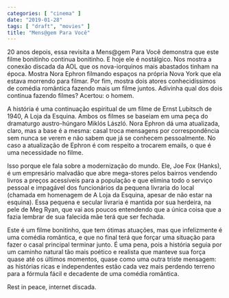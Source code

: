 ```yaml
---
categories: [ "cinema" ]
date: "2019-01-28"
tags: [ "draft", "movies" ]
title: "Mens@gem Para Você"
---
```

20 anos depois, essa revisita a Mens@gem Para Você demonstra que este
filme bonitinho continua bonitinho. E hoje ele é nostálgico. Nos mostra
a conexão discada da AOL que os nova-iorquinos mais abastados tinham na
época. Mostra Nora Ephron filmando espaços na própria Nova York que ela
estava morrendo para filmar. Por fim, mostra dois atores conhecidíssimos
de comédia romântica fazendo mais um filme juntos. Adivinha qual dos
dois continua fazendo filmes? Acertou: o homem.

A história é uma continuação espiritual de um filme de Ernst
Lubitsch de 1940, A Loja da Esquina. Ambos os filmes se baseiam em
uma peça do dramaturgo austro-húngaro Miklós László. Nora Ephron
dá uma atualizada, claro, mas a base é a mesma: casal troca mensagens
por correspondência sem nunca se verem e não sabem que já se conhecem
pessoalmente. No caso a atualização de Ephron é com respeito a trocarem
emails, o que é uma necessidade no filme.

Isso porque ele fala sobre a modernização do mundo. Ele, Joe Fox
(Hanks), é um empresário malvadão que abre mega-stores pelos bairros
vendendo livros a preços acessíveis para a população e que elimina
todo o serviço pessoal e impagável dos funcionários da pequena livraria
do local (chamada em homenagem de A Loja da Esquina, apesar de não estar
na esquina). Essa pequena e secular livraria é mantida por sua herdeira,
na pele de Meg Ryan, que vai aos poucos entendendo que a única coisa
que a fazia lembrar de sua falecida mãe terá que ser fechada.

Este é um filme bonitinho, que tem ótimas atuações, mas que
infelizmente é uma comédia romântica, e que no final terá que forçar
uma situação para fazer o casal principal terminar junto. É uma pena,
pois a história seguia por um caminho natural tão mais poético e
realista que manteve sua força quase até os últimos momentos, quase
como uma outra triste mensagem: as histórias ricas e independentes
estão cada vez mais perdendo terreno para a fórmula fácil e decadente
de uma comédia romântica.

Rest in peace, internet discada. 
